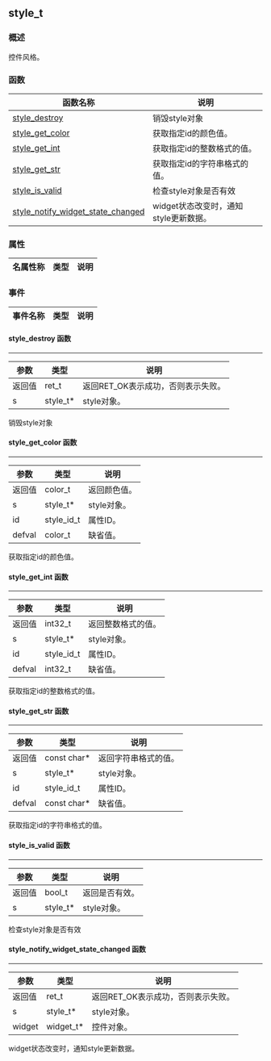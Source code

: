 ## style\_t
### 概述
 控件风格。

### 函数
<p id="style_t_methods">

| 函数名称 | 说明 | 
| -------- | ------------ | 
| <a href="#style_t_style_destroy">style\_destroy</a> |  销毁style对象 |
| <a href="#style_t_style_get_color">style\_get\_color</a> |  获取指定id的颜色值。 |
| <a href="#style_t_style_get_int">style\_get\_int</a> |  获取指定id的整数格式的值。 |
| <a href="#style_t_style_get_str">style\_get\_str</a> |  获取指定id的字符串格式的值。 |
| <a href="#style_t_style_is_valid">style\_is\_valid</a> |  检查style对象是否有效 |
| <a href="#style_t_style_notify_widget_state_changed">style\_notify\_widget\_state\_changed</a> |  widget状态改变时，通知style更新数据。 |
### 属性
<p id="style_t_properties">

| 名属性称 | 类型 | 说明 | 
| -------- | ----- | ------------ | 
### 事件
<p id="style_t_events">

| 事件名称 | 类型  | 说明 | 
| -------- | ----- | ------- | 
#### style\_destroy 函数
-----------------------

| 参数 | 类型 | 说明 |
| -------- | ----- | --------- |
| 返回值 | ret\_t | 返回RET\_OK表示成功，否则表示失败。 |
| s | style\_t* | style对象。 |
<p id="style_t_style_destroy"> 销毁style对象




#### style\_get\_color 函数
-----------------------

| 参数 | 类型 | 说明 |
| -------- | ----- | --------- |
| 返回值 | color\_t | 返回颜色值。 |
| s | style\_t* | style对象。 |
| id | style\_id\_t | 属性ID。 |
| defval | color\_t | 缺省值。 |
<p id="style_t_style_get_color"> 获取指定id的颜色值。




#### style\_get\_int 函数
-----------------------

| 参数 | 类型 | 说明 |
| -------- | ----- | --------- |
| 返回值 | int32\_t | 返回整数格式的值。 |
| s | style\_t* | style对象。 |
| id | style\_id\_t | 属性ID。 |
| defval | int32\_t | 缺省值。 |
<p id="style_t_style_get_int"> 获取指定id的整数格式的值。




#### style\_get\_str 函数
-----------------------

| 参数 | 类型 | 说明 |
| -------- | ----- | --------- |
| 返回值 | const char* | 返回字符串格式的值。 |
| s | style\_t* | style对象。 |
| id | style\_id\_t | 属性ID。 |
| defval | const char* | 缺省值。 |
<p id="style_t_style_get_str"> 获取指定id的字符串格式的值。




#### style\_is\_valid 函数
-----------------------

| 参数 | 类型 | 说明 |
| -------- | ----- | --------- |
| 返回值 | bool\_t | 返回是否有效。 |
| s | style\_t* | style对象。 |
<p id="style_t_style_is_valid"> 检查style对象是否有效




#### style\_notify\_widget\_state\_changed 函数
-----------------------

| 参数 | 类型 | 说明 |
| -------- | ----- | --------- |
| 返回值 | ret\_t | 返回RET\_OK表示成功，否则表示失败。 |
| s | style\_t* | style对象。 |
| widget | widget\_t* | 控件对象。 |
<p id="style_t_style_notify_widget_state_changed"> widget状态改变时，通知style更新数据。





